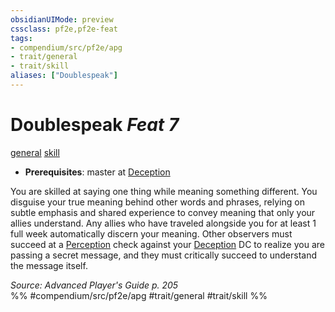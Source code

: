 ```yaml
---
obsidianUIMode: preview
cssclass: pf2e,pf2e-feat
tags:
- compendium/src/pf2e/apg
- trait/general
- trait/skill
aliases: ["Doublespeak"]
---
```

# Doublespeak  *Feat 7*  
[general](../../rules/traits/general.md)  [skill](../../rules/traits/skill.md)  

- **Prerequisites**: master at [Deception](../skills.md#Deception)

You are skilled at saying one thing while meaning something different. You disguise your true meaning behind other words and phrases, relying on subtle emphasis and shared experience to convey meaning that only your allies understand. Any allies who have traveled alongside you for at least 1 full week automatically discern your meaning. Other observers must succeed at a [Perception](../skills.md#Perception) check against your [Deception](../skills.md#Deception) DC to realize you are passing a secret message, and they must critically succeed to understand the message itself.

*Source: Advanced Player's Guide p. 205*  
%% #compendium/src/pf2e/apg #trait/general #trait/skill %%